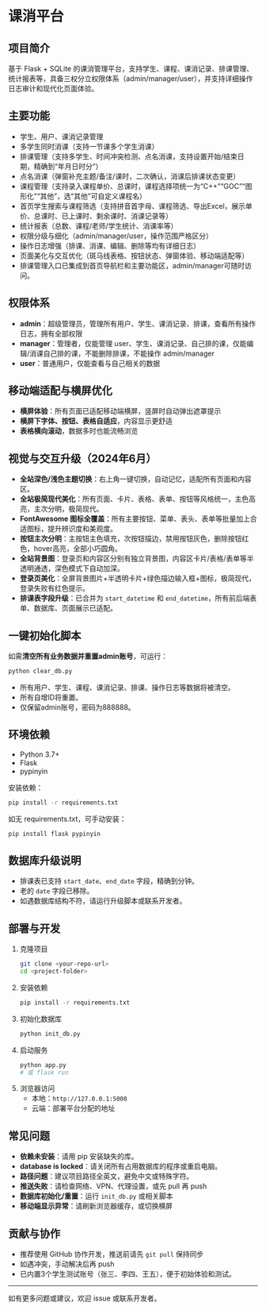 # 课消平台

## 项目简介
基于 Flask + SQLite 的课消管理平台，支持学生、课程、课消记录、排课管理、统计报表等，具备三权分立权限体系（admin/manager/user），并支持详细操作日志审计和现代化页面体验。

## 主要功能
- 学生、用户、课消记录管理
- 多学生同时消课（支持一节课多个学生消课）
- 排课管理（支持多学生、时间冲突检测、点名消课，支持设置开始/结束日期，精确到“年月日时分”）
- 点名消课（弹窗补充主题/备注/课时，二次确认，消课后排课状态变更）
- 课程管理（支持录入课程单价、总课时，课程选择项统一为“C++”“GOC”“图形化”“其他”，选“其他”可自定义课程名）
- 首页学生搜索与课程筛选（支持拼音首字母、课程筛选、导出Excel，展示单价、总课时、已上课时、剩余课时、消课记录等）
- 统计报表（总数、课程/老师/学生统计、消课率等）
- 权限分级与细化（admin/manager/user，操作范围严格区分）
- 操作日志增强（排课、消课、编辑、删除等均有详细日志）
- 页面美化与交互优化（斑马线表格、按钮状态、弹窗体验、移动端适配等）
- 排课管理入口已集成到首页导航栏和主要功能区，admin/manager可随时访问。

## 权限体系
- **admin**：超级管理员，管理所有用户、学生、课消记录、排课，查看所有操作日志，拥有全部权限
- **manager**：管理者，仅能管理 user、学生、课消记录、自己排的课，仅能编辑/消课自己排的课，不能删除排课，不能操作 admin/manager
- **user**：普通用户，仅能查看与自己相关的数据

## 移动端适配与横屏优化
- **横屏体验**：所有页面已适配移动端横屏，竖屏时自动弹出遮罩提示
- **横屏下字体、按钮、表格自适应**，内容显示更舒适
- **表格横向滚动**，数据多时也能流畅浏览

## 视觉与交互升级（2024年6月）
- **全站深色/浅色主题切换**：右上角一键切换，自动记忆，适配所有页面和内容区。
- **全站极简现代美化**：所有页面、卡片、表格、表单、按钮等风格统一，主色高亮，主次分明，极简现代。
- **FontAwesome 图标全覆盖**：所有主要按钮、菜单、表头、表单等批量加上合适图标，提升辨识度和美观度。
- **按钮主次分明**：主按钮主色填充，次按钮描边，禁用按钮灰色，删除按钮红色，hover高亮，全部小巧圆角。
- **全站背景图**：登录页和内容区分别有独立背景图，内容区卡片/表格/表单等半透明通透，深色模式下自动加深。
- **登录页美化**：全屏背景图片+半透明卡片+绿色描边输入框+图标，极简现代，登录失败有红色提示。
- **排课表字段升级**：已合并为 `start_datetime` 和 `end_datetime`，所有前后端表单、数据库、页面展示已适配。

## 一键初始化脚本
如需**清空所有业务数据并重置admin账号**，可运行：
```bash
python clear_db.py
```
- 所有用户、学生、课程、课消记录、排课、操作日志等数据将被清空。
- 所有自增ID将重置。
- 仅保留admin账号，密码为888888。

## 环境依赖
- Python 3.7+
- Flask
- pypinyin

安装依赖：
```bash
pip install -r requirements.txt
```
如无 requirements.txt，可手动安装：
```bash
pip install flask pypinyin
```

## 数据库升级说明
- 排课表已支持 `start_date`、`end_date` 字段，精确到分钟。
- 老的 `date` 字段已移除。
- 如遇数据库结构不符，请运行升级脚本或联系开发者。

## 部署与开发
1. 克隆项目
   ```bash
   git clone <your-repo-url>
   cd <project-folder>
   ```
2. 安装依赖
   ```bash
   pip install -r requirements.txt
   ```
3. 初始化数据库
   ```bash
   python init_db.py
   ```
4. 启动服务
   ```bash
   python app.py
   # 或 flask run
   ```
5. 浏览器访问
   - 本地：`http://127.0.0.1:5000`
   - 云端：部署平台分配的地址

## 常见问题
- **依赖未安装**：请用 pip 安装缺失的库。
- **database is locked**：请关闭所有占用数据库的程序或重启电脑。
- **路径问题**：建议项目路径全英文，避免中文或特殊字符。
- **推送失败**：请检查网络、VPN、代理设置，或先 pull 再 push
- **数据库初始化/重置**：运行 `init_db.py` 或相关脚本
- **移动端显示异常**：请刷新浏览器缓存，或切换横屏

## 贡献与协作
- 推荐使用 GitHub 协作开发，推送前请先 `git pull` 保持同步
- 如遇冲突，手动解决后再 push
- 已内置3个学生测试账号（张三、李四、王五），便于初始体验和测试。

---
如有更多问题或建议，欢迎 issue 或联系开发者。
